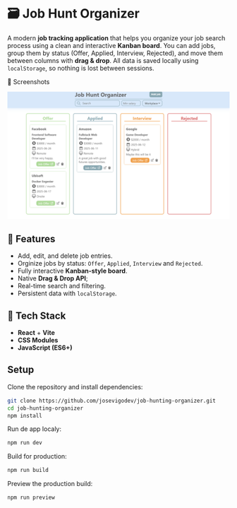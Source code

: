 # 🗃️ Job Hunt Organizer

A modern **job tracking application** that helps you organize your job search process using a clean and interactive **Kanban board**. You can add jobs, group them by status (Offer, Applied, Interview, Rejected), and move them between columns with **drag & drop**. All data is saved locally using `localStorage`, so nothing is lost between sessions.

📸 Screenshots

<img src='./public/screenshot.png' width='600'/>

## 🚀 Features

- Add, edit, and delete job entries.
- Orginize jobs by status: `Offer`, `Applied`, `Interview` and `Rejected`.
- Fully interactive **Kanban-style board**.
- Native **Drag & Drop API**;
- Real-time search and filtering.
- Persistent data with `localStorage`.

## 🧱 Tech Stack

- **React** + **Vite**
- **CSS Modules**
- **JavaScript (ES6+)**

## Setup

Clone the repository and install dependencies:

```bash
git clone https://github.com/josevigodev/job-hunting-organizer.git
cd job-hunting-organizer
npm install
```

Run de app localy:

```bash
npm run dev
```

Build for production:

```bash
npm run build
```

Preview the production build:

```bash
npm run preview
```
